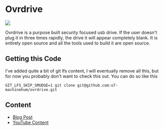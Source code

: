 # Ovrdrive
![](img/drive_built.png)

Ovrdrive is a purpose built security focused usb drive. If the user doesn't plug it in three times rapidly, the drive it will appear completely blank. It is entirely open source and all the tools used to build it are open source. 


## Getting this Code
I've added quite a bit of git lfs content, I will eventually remove all this, but for now you probably don't want to check this out. You can do so like this

    GIT_LFS_SKIP_SMUDGE=1 git clone git@github.com:o7-machinehum/ovrdrive.git

## Content
 - [Blog Post](https://interruptlabs.ca/2022/07/29/I-m-Building-a-Self-Destructing-USB-Drive/)
 - [YouTube Content](https://youtu.be/Wrcy6ySjSu8)
